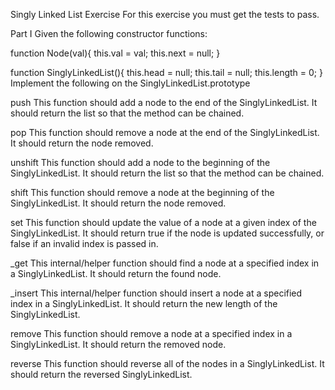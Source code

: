   
Singly Linked List Exercise
For this exercise you must get the tests to pass.

Part I
Given the following constructor functions:

function Node(val){
    this.val = val;
    this.next = null;
}

function SinglyLinkedList(){
    this.head = null;
    this.tail = null;
    this.length = 0;
}
Implement the following on the SinglyLinkedList.prototype

push
This function should add a node to the end of the SinglyLinkedList. It should return the list so that the method can be chained.

pop
This function should remove a node at the end of the SinglyLinkedList. It should return the node removed.

unshift
This function should add a node to the beginning of the SinglyLinkedList. It should return the list so that the method can be chained.

shift
This function should remove a node at the beginning of the SinglyLinkedList. It should return the node removed.

set
This function should update the value of a node at a given index of the SinglyLinkedList. It should return true if the node is updated successfully, or false if an invalid index is passed in.

_get
This internal/helper function should find a node at a specified index in a SinglyLinkedList. It should return the found node.

_insert
This internal/helper function should insert a node at a specified index in a SinglyLinkedList. It should return the new length of the SinglyLinkedList.

remove
This function should remove a node at a specified index in a SinglyLinkedList. It should return the removed node.

reverse
This function should reverse all of the nodes in a SinglyLinkedList. It should return the reversed SinglyLinkedList.